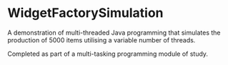 # WidgetFactorySimulation
A demonstration of multi-threaded Java programming that simulates the production of 5000 items utilising a variable number of threads.

Completed as part of a multi-tasking programming module of study.